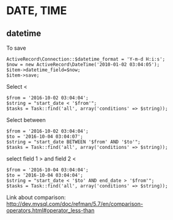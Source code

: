 # DATE, TIME
## datetime
To save
```
ActiveRecord\Connection::$datetime_format = 'Y-m-d H:i:s';
$now = new ActiveRecord\DateTime('2010-01-02 03:04:05');
$item->datetime_field=$now;
$item->save;
```
Select <
```
$from = '2016-10-02 03:04:04';
$string = "start_date < '$from'";
$tasks = Task::find('all', array('conditions' => $string));
```
Select between
```
$from = '2016-10-02 03:04:04';
$to = '2016-10-04 03:04:07';
$string = "start_date BETWEEN '$from' AND '$to'";
$tasks = Task::find('all', array('conditions' => $string));
```
select field 1 > and field 2 <
```
$from = '2016-10-04 03:04:04';
$to = '2016-10-04 03:04:04';
$string = "start_date < '$to' AND end_date > '$from'";
$tasks = Task::find('all', array('conditions' => $string));
```
Link about comparison: 
http://dev.mysql.com/doc/refman/5.7/en/comparison-operators.html#operator_less-than
